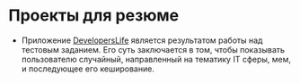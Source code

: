 # Проекты для резюме

- Приложение [DevelopersLife](https://github.com/VadimTataru/developersLife) является результатом работы над тестовым заданием. Его суть заключается в том, чтобы показывать пользователю случайный, направленный на тематику IT сферы, мем, и последующее его кеширование.